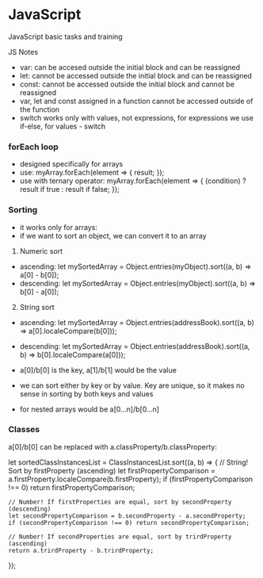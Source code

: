 # JavaScript
JavaScript basic tasks and training

JS Notes

- var: can be accesed outside the initial block and can be reassigned
- let: cannot be accessed outside the initial block and can be reassigned
- const: cannot be accessed outside the initial block and cannot be reassigned
- var, let and const assigned in a function cannot be accessed outside of the function
- switch works only with values, not expressions, for expressions we use if-else, for values - switch

### forEach loop
- designed specifically for arrays
- use:
myArray.forEach(element => { result; });
- use with ternary operator:
myArray.forEach(element => { (condition) ? result if true : result if false; });

### Sorting
- it works only for arrays:
- if we want to sort an object, we can convert it to an array

1. Numeric sort
- ascending:
let mySortedArray = Object.entries(myObject).sort((a, b) => a[0] - b[0]);
- descending:
let mySortedArray = Object.entries(myObject).sort((a, b) => b[0] - a[0]);
2. String sort
- ascending:
let mySortedArray = Object.entries(addressBook).sort((a, b) => a[0].localeCompare(b[0]));
- descending:
let mySortedArray = Object.entries(addressBook).sort((a, b) => b[0].localeCompare(a[0]));


- a[0]/b[0] is the key, a[1]/b[1] would be the value
- we can sort either by key or by value. Key are unique, so it makes no sense in sorting by both keys and values
- for nested arrays would be a[0...n]/b[0...n]

### Classes
a[0]/b[0] can be replaced with a.classProperty/b.classProperty:

let sortedClassInstancesList = ClassInstancesList.sort((a, b) => {
    // String! Sort by firstProperty (ascending)
    let firstPropertyComparison = a.firstProperty.localeCompare(b.firstProperty);
    if (firstPropertyComparison !== 0) return firstPropertyComparison;

    // Number! If firstProperties are equal, sort by secondProperty (descending)
    let secondPropertyComparison = b.secondProperty - a.secondProperty;
    if (secondPropertyComparison !== 0) return secondPropertyComparison;

    // Number! If secondProperties are equal, sort by trirdProperty (ascending)
    return a.trirdProperty - b.trirdProperty;
});